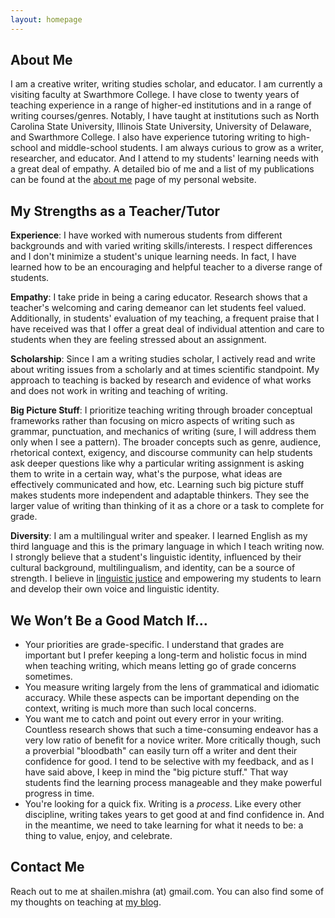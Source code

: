 ```yaml
---
layout: homepage
---
```


## About Me

I am a creative writer, writing studies scholar, and educator.  I am currently a visiting faculty at Swarthmore College. I have close to twenty years of teaching experience in a range of higher-ed institutions and in a range of writing courses/genres. Notably, I have taught at institutions such as North Carolina State University, Illinois State University, University of Delaware, and Swarthmore College. I also have experience tutoring writing to high-school and middle-school students. I am always curious to grow as a writer, researcher, and educator. And I attend to my students' learning needs with a great deal of empathy. A detailed bio of me and a list of my publications can be found at the [about me](https://shailenmishra.com/about/) page of my personal website.   


## My Strengths as a Teacher/Tutor

**Experience**: I have worked with numerous students from different backgrounds and with varied writing skills/interests. I respect differences and I don't minimize a student's unique learning needs. In fact, I have learned how to be an encouraging and helpful teacher to a diverse range of students.

**Empathy**: I take pride in being a caring educator. Research shows that a teacher's welcoming and caring demeanor can let students feel valued. Additionally, in students' evaluation of my teaching, a frequent praise that I have received was that I offer a great deal of individual attention and care to students when they are feeling stressed about an assignment. 

**Scholarship**: Since I am a writing studies scholar, I actively read and write about writing issues from a scholarly and at times scientific standpoint. My approach to teaching is backed by research and evidence of what works and does not work in writing and teaching of writing.  

**Big Picture Stuff**: I prioritize teaching writing through broader conceptual frameworks rather than focusing on micro aspects of writing such as grammar, punctuation, and mechanics of writing (sure, I will address them only when I see a pattern). The broader concepts such as genre, audience, rhetorical context, exigency, and discourse community can help students ask deeper questions like why a particular writing assignment is asking them to write in a certain way, what's the purpose, what ideas are effectively communicated and how, etc. Learning such big picture stuff makes students more independent and adaptable thinkers. They see the larger value of writing than thinking of it as a chore or a task to complete for grade. 

**Diversity**: I am a multilingual writer and speaker. I learned English as my third language and this is the primary language in which I teach writing now. I strongly believe that a student's linguistic identity, influenced by their cultural background, multilingualism, and identity, can be a source of strength. I believe in [linguistic justice](https://criminal-justice.ecu.edu/wp-content/pv-uploads/sites/72/2023/03/Linguistic-Justice.pdf) and empowering my students to learn and develop their own voice and linguistic identity. 


## We Won’t Be a Good Match If…

- Your priorities are grade-specific. I understand that grades are important but I prefer keeping a long-term and holistic focus in mind when teaching writing, which means letting go of grade concerns sometimes.
- You measure writing largely from the lens of grammatical and idiomatic accuracy. While these aspects can be important depending on the context, writing is much more than such local concerns. 
- You want me to catch and point out every error in your writing. Countless research shows that such a time-consuming endeavor has a very low ratio of benefit for a novice writer. More critically though, such a proverbial "bloodbath" can easily turn off a writer and dent their confidence for good. I tend to be selective with my feedback, and as I have said above, I keep in mind the "big picture stuff." That way students find the learning process manageable and they make powerful progress in time.
- You're looking for a quick fix. Writing is a _process_. Like every other discipline, writing takes years to get good at and find confidence in. And in the meantime, we need to take learning for what it needs to be: a thing to value, enjoy, and celebrate.  


## Contact Me

Reach out to me at shailen.mishra (at) gmail.com. You can also find some of my thoughts on teaching at [my blog](https://shailenmishra.com/category/#/teaching). 

